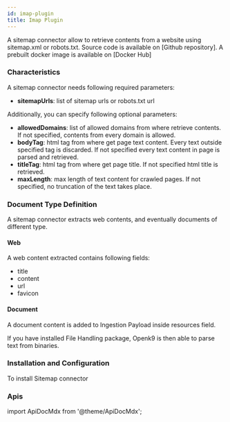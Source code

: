 ```yaml
---
id: imap-plugin
title: Imap Plugin
---
```


A sitemap connector allow to retrieve contents from a website using sitemap.xml or robots.txt.
Source code is available on [Github repository]. A prebuilt docker image is available on [Docker Hub]

### Characteristics

A sitemap connector needs following required parameters:

- **sitemapUrls**: list of sitemap urls or robots.txt url

Additionally, you can specify following optional parameters:

- **allowedDomains**: list of allowed domains from where retrieve contents.
If not specified, contents from every domain is allowed.
- **bodyTag**: html tag from where get page text content. Every text outside specified tag is discarded.
If not specified every text content in page is parsed and retrieved.
- **titleTag**: html tag from where get page title. If not specified html title is retrieved.
- **maxLength**: max length of text content for crawled pages. If not specified, no truncation of the text takes place.

### Document Type Definition

A sitemap connector extracts web contents, and eventually documents of different type.

#### Web

A web content extracted contains following fields:

- title
- content
- url
- favicon

#### Document

A document content is added to Ingestion Payload inside resources field.

If you have installed File Handling package, Openk9 is then able to parse text from binaries.


### Installation and Configuration

To install Sitemap connector

### Apis

import ApiDocMdx from '@theme/ApiDocMdx';

<ApiDocMdx id="api-crawler" />